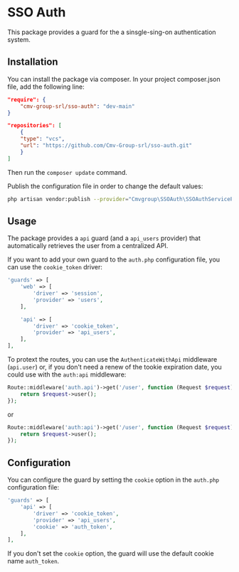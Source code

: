 # SSO Auth

This package provides a guard for the a sinsgle-sing-on authentication system.

## Installation

You can install the package via composer.
In your project composer.json file, add the following line:

```json
"require": {
    "cmv-group-srl/sso-auth": "dev-main"
}
```
```json
"repositories": [
    {
    "type": "vcs",
    "url": "https://github.com/Cmv-Group-srl/sso-auth.git"
    }
]
```
Then run the `composer update` command.

Publish the configuration file in order to change the default values:

```bash
php artisan vendor:publish --provider="Cmvgroup\SSOAuth\SSOAuthServiceProvider"
```

## Usage

The package provides a `api` guard (and a `api_users` provider) that automatically retrieves the user from a centralized API.

If you want to add your own guard to the `auth.php` configuration file, you can use the `cookie_token` driver:

```php
'guards' => [
    'web' => [
        'driver' => 'session',
        'provider' => 'users',
    ],

    'api' => [
        'driver' => 'cookie_token',
        'provider' => 'api_users',
    ],
],
```

To protext the routes, you can use the `AuthenticateWithApi` middleware (`api.user`) or, if you don't need a renew of the tookie expiration date, you could use with the `auth:api` middleware:

```php
Route::middleware('auth.api')->get('/user', function (Request $request) {
    return $request->user();
});
```

or

```php
Route::middleware('auth:api')->get('/user', function (Request $request) {
    return $request->user();
});
```

## Configuration

You can configure the guard by setting the `cookie` option in the `auth.php` configuration file:

```php
'guards' => [
    'api' => [
        'driver' => 'cookie_token',
        'provider' => 'api_users',
        'cookie' => 'auth_token',
    ],
],
```

If you don't set the `cookie` option, the guard will use the default cookie name `auth_token`.

